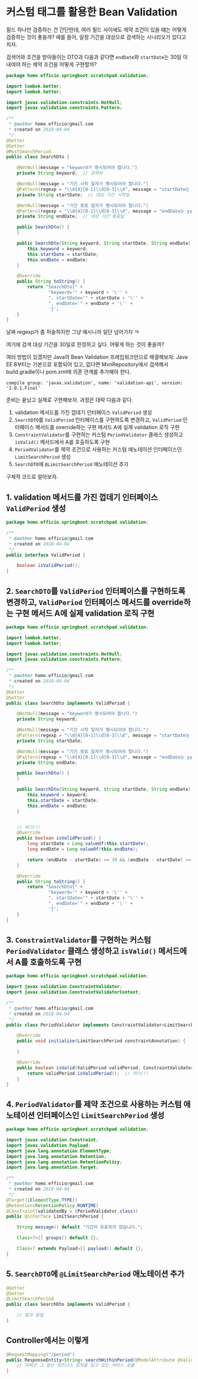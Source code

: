 # 커스텀 태그를 활용한 Bean Validation

필드 하나만 검증하는 건 간단한데, 여러 필드 사이에도 제약 조건이 있을 떄는 어떻게 검증하는 것이 좋을까? 예를 들어, 일정 기간을 대상으로 검색하는 시나리오가 있다고 치자.

검색어와 조건을 받아들이는 DTO과 다음과 같다면 `endDate`와 `startDate`는 30일 이내여야 하는 제약 조건을 어떻게 구현할까?

```java
package homo.efficio.springboot.scratchpad.validation;

import lombok.Getter;
import lombok.Setter;

import javax.validation.constraints.NotNull;
import javax.validation.constraints.Pattern;

/**
 * @author homo.efficio@gmail.com
 * created on 2018-04-04
 */
@Getter
@Setter
@MostSearchPeriod
public class SearchDto {

    @NotNull(message = "keyword가 명시되어야 합니다.")
    private String keyword;  // 검색어

    @NotNull(message = "기간 시작 일자가 명시되어야 합니다.")
    @Pattern(regexp = "\\d{4}[0-1]\\d[0-3]\\d", message = "startDate는 yyyymmdd 형식이어야 합니다.")
    private String startDate;  // 대상 기간 시작일

    @NotNull(message = "기간 종료 일자가 명시되어야 합니다.")
    @Pattern(regexp = "\\d{4}[0-1]\\d[0-3]\\d", message = "endDate는 yyyymmdd 형식이어야 합니다.")
    private String endDate;  // 대상 기간 종료일

    public SearchDto() {
    }

    public SearchDto(String keyword, String startDate, String endDate) {
        this.keyword = keyword;
        this.startDate = startDate;
        this.endDate = endDate;
    }

    @Override
    public String toString() {
        return "SearchDto{" +
                "keyword='" + keyword + '\'' +
                ", startDate='" + startDate + '\'' +
                ", endDate='" + endDate + '\'' +
                '}';
    }
}
```

날짜 regexp가 좀 허술하지만 그냥 예시니까 일단 넘어가자 ㅋ

여기에 검색 대상 기간을 30일로 한정하고 싶다. 어떻게 하는 것이 좋을까? 

여러 방법이 있겠지만 Java의 Bean Validation 프레임워크만으로 해결해보자. Java EE 8부터는 기본으로 포함되어 있고, 없다면 MvnRepository에서 검색해서 build.gradle이나 pom.xml에 의존 관계를 추가해야 한다.

```
compile group: 'javax.validation', name: 'validation-api', version: '2.0.1.Final'
```

준비는 끝났고 실제로 구현해보자. 과정은 대략 다음과 같다.

1. validation 메서드를 가진 껍데기 인터페이스 `ValidPeriod` 생성
1. `SearchDTO`를 `ValidPeriod` 인터페이스를 구현하도록 변경하고, `ValidPeriod` 인터페이스 메서드를 override하는 구현 메서드 A에 실제 validation 로직 구현
1. `ConstraintValidator`를 구현하는 커스텀 `PeriodValidator` 클래스 생성하고 `isValid()` 메서드에서 A를 호출하도록 구현
1. `PeriodValidator`를 제약 조건으로 사용하는 커스텀 애노테이션 인터페이스인 `LimitSearchPeriod` 생성
1. `SearchDTO`에 `@LimitSearchPeriod` 애노테이션 추가

구체적 코드로 알아보자.

## 1. validation 메서드를 가진 껍데기 인터페이스 `ValidPeriod` 생성

```java
package homo.efficio.springboot.scratchpad.validation;

/**
 * @author homo.efficio@gmail.com
 * created on 2018-04-04
 */
public interface ValidPeriod {

    boolean isValidPeriod();
}
```

## 2. `SearchDTO`를 `ValidPeriod` 인터페이스를 구현하도록 변경하고, `ValidPeriod` 인터페이스 메서드를 override하는 구현 메서드 A에 실제 validation 로직 구현

```java
package homo.efficio.springboot.scratchpad.validation;

import lombok.Getter;
import lombok.Setter;

import javax.validation.constraints.NotNull;
import javax.validation.constraints.Pattern;

/**
 * @author homo.efficio@gmail.com
 * created on 2018-04-04
 */
@Getter
@Setter
public class SearchDto implements ValidPeriod {

    @NotNull(message = "keyword가 명시되어야 합니다.")
    private String keyword;

    @NotNull(message = "기간 시작 일자가 명시되어야 합니다.")
    @Pattern(regexp = "\\d{4}[0-1]\\d[0-3]\\d", message = "startDate는 yyyymmdd 형식이어야 합니다.")
    private String startDate;

    @NotNull(message = "기간 종료 일자가 명시되어야 합니다.")
    @Pattern(regexp = "\\d{4}[0-1]\\d[0-3]\\d", message = "endDate는 yyyymmdd 형식이어야 합니다.")
    private String endDate;

    public SearchDto() {
    }

    public SearchDto(String keyword, String startDate, String endDate) {
        this.keyword = keyword;
        this.startDate = startDate;
        this.endDate = endDate;
    }


    // 여기!!!
    @Override
    public boolean isValidPeriod() {
        long startDate = Long.valueOf(this.startDate);
        long endDate = Long.valueOf(this.endDate);

        return (endDate - startDate) <= 30 && (endDate - startDate) >= 0;
    }

    @Override
    public String toString() {
        return "SearchDto{" +
                "keyword='" + keyword + '\'' +
                ", startDate='" + startDate + '\'' +
                ", endDate='" + endDate + '\'' +
                '}';
    }
}
```

## 3. `ConstraintValidator`를 구현하는 커스텀 `PeriodValidator` 클래스 생성하고 `isValid()` 메서드에서 A를 호출하도록 구현

```java
package homo.efficio.springboot.scratchpad.validation;

import javax.validation.ConstraintValidator;
import javax.validation.ConstraintValidatorContext;

/**
 * @author homo.efficio@gmail.com
 * created on 2018-04-04
 */
public class PeriodValidator implements ConstraintValidator<LimitSearchPeriod, ValidPeriod> {

    @Override
    public void initialize(LimitSearchPeriod constraintAnnotation) {

    }

    @Override
    public boolean isValid(ValidPeriod validPeriod, ConstraintValidatorContext context) {
        return validPeriod.isValidPeriod();  // 여기!!!
    }
}
```

## 4. `PeriodValidator`를 제약 조건으로 사용하는 커스텀 애노테이션 인터페이스인 `LimitSearchPeriod` 생성

```java
package homo.efficio.springboot.scratchpad.validation;

import javax.validation.Constraint;
import javax.validation.Payload;
import java.lang.annotation.ElementType;
import java.lang.annotation.Retention;
import java.lang.annotation.RetentionPolicy;
import java.lang.annotation.Target;

/**
 * @author homo.efficio@gmail.com
 * created on 2018-04-04
 */
@Target({ElementType.TYPE})
@Retention(RetentionPolicy.RUNTIME)
@Constraint(validatedBy = {PeriodValidator.class})
public @interface LimitSearchPeriod {

    String message() default "기간이 유효하지 않습니다.";

    Class<?>[] groups() default {};

    Class<? extends Payload>[] payload() default {};
}
```

## 5. `SearchDTO`에 `@LimitSearchPeriod` 애노테이션 추가

```java
@Getter
@Setter
@LimitSearchPeriod
public class SearchDto implements ValidPeriod {

    // 앞과 동일
}
```

## Controller에서는 이렇게

```java
@RequestMapping("/period")
public ResponseEntity<String> searchWithinPeriod(@ModelAttribute @Valid SearchDto dto) {
    // 어쩌구 그 잘난 비즈니스 로직을 담고 있는 서비스 호출
}
```
